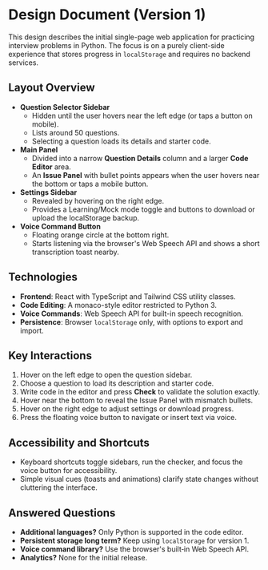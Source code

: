 # Design Document (Version 1)

This design describes the initial single-page web application for practicing interview problems in Python. The focus is on a purely client-side experience that stores progress in `localStorage` and requires no backend services.

## Layout Overview

- **Question Selector Sidebar**
  - Hidden until the user hovers near the left edge (or taps a button on mobile).
  - Lists around 50 questions.
  - Selecting a question loads its details and starter code.
- **Main Panel**
  - Divided into a narrow **Question Details** column and a larger **Code Editor** area.
  - An **Issue Panel** with bullet points appears when the user hovers near the bottom or taps a mobile button.
- **Settings Sidebar**
  - Revealed by hovering on the right edge.
  - Provides a Learning/Mock mode toggle and buttons to download or upload the localStorage backup.
- **Voice Command Button**
  - Floating orange circle at the bottom right.
  - Starts listening via the browser's Web Speech API and shows a short transcription toast nearby.

## Technologies

- **Frontend**: React with TypeScript and Tailwind CSS utility classes.
- **Code Editing**: A monaco-style editor restricted to Python 3.
- **Voice Commands**: Web Speech API for built-in speech recognition.
- **Persistence**: Browser `localStorage` only, with options to export and import.

## Key Interactions

1. Hover on the left edge to open the question sidebar.
2. Choose a question to load its description and starter code.
3. Write code in the editor and press **Check** to validate the solution exactly.
4. Hover near the bottom to reveal the Issue Panel with mismatch bullets.
5. Hover on the right edge to adjust settings or download progress.
6. Press the floating voice button to navigate or insert text via voice.

## Accessibility and Shortcuts

- Keyboard shortcuts toggle sidebars, run the checker, and focus the voice button for accessibility.
- Simple visual cues (toasts and animations) clarify state changes without cluttering the interface.

## Answered Questions

- **Additional languages?** Only Python is supported in the code editor.
- **Persistent storage long term?** Keep using `localStorage` for version 1.
- **Voice command library?** Use the browser's built‑in Web Speech API.
- **Analytics?** None for the initial release.

